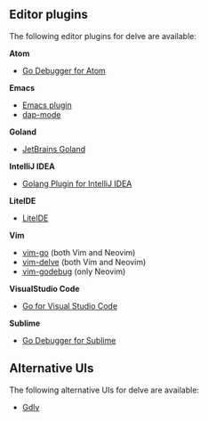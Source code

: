 ## Editor plugins

The following editor plugins for delve are available:

**Atom**
* [Go Debugger for Atom](https://github.com/lloiser/go-debug)

**Emacs**
* [Emacs plugin](https://github.com/benma/go-dlv.el/)
* [dap-mode](https://github.com/emacs-lsp/dap-mode#go-1)

**Goland**
* [JetBrains Goland](https://www.jetbrains.com/go)

**IntelliJ IDEA**
* [Golang Plugin for IntelliJ IDEA](https://plugins.jetbrains.com/plugin/9568-go)

**LiteIDE**
* [LiteIDE](https://github.com/visualfc/liteide)

**Vim**
* [vim-go](https://github.com/fatih/vim-go) (both Vim and Neovim)
* [vim-delve](https://github.com/sebdah/vim-delve) (both Vim and Neovim)
* [vim-godebug](https://github.com/jodosha/vim-godebug) (only Neovim)

**VisualStudio Code**
* [Go for Visual Studio Code](https://github.com/golang/vscode-go)

**Sublime**
* [Go Debugger for Sublime](https://github.com/dishmaev/GoDebug)

## Alternative UIs

The following alternative UIs for delve are available:

* [Gdlv](https://github.com/aarzilli/gdlv)

